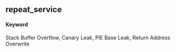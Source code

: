 ## repeat_service
#### Keyword
Stack Buffer Overflow, Canary Leak, PIE Base Leak, Return Address Overwrite
